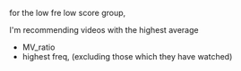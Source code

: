 for the low fre low score group, 

I'm recommending videos with the highest average 
* MV_ratio
* highest freq, (excluding those which they have watched)
